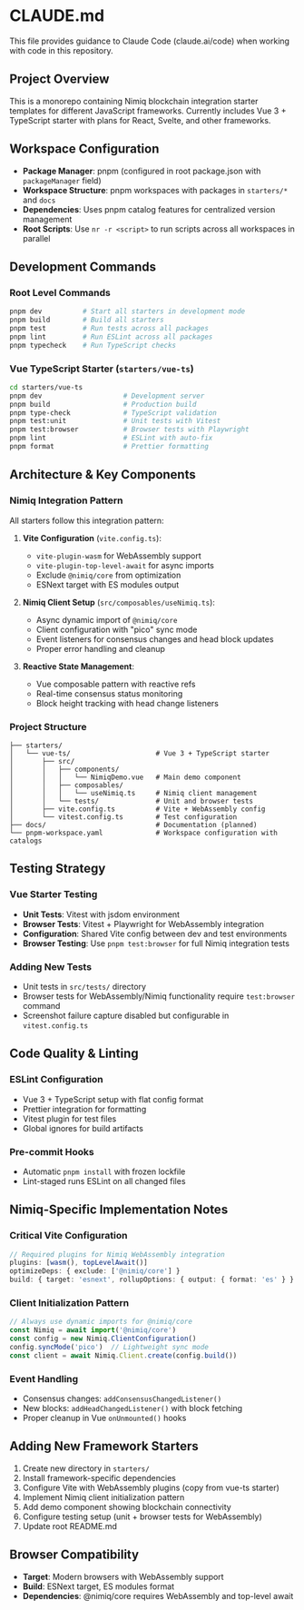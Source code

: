 # CLAUDE.md

This file provides guidance to Claude Code (claude.ai/code) when working with code in this repository.

## Project Overview

This is a monorepo containing Nimiq blockchain integration starter templates for different JavaScript frameworks. Currently includes Vue 3 + TypeScript starter with plans for React, Svelte, and other frameworks.

## Workspace Configuration

- **Package Manager**: pnpm (configured in root package.json with `packageManager` field)
- **Workspace Structure**: pnpm workspaces with packages in `starters/*` and `docs`
- **Dependencies**: Uses pnpm catalog features for centralized version management
- **Root Scripts**: Use `nr -r <script>` to run scripts across all workspaces in parallel

## Development Commands

### Root Level Commands
```bash
pnpm dev          # Start all starters in development mode
pnpm build        # Build all starters
pnpm test         # Run tests across all packages
pnpm lint         # Run ESLint across all packages
pnpm typecheck    # Run TypeScript checks
```

### Vue TypeScript Starter (`starters/vue-ts`)
```bash
cd starters/vue-ts
pnpm dev                    # Development server
pnpm build                  # Production build
pnpm type-check             # TypeScript validation
pnpm test:unit              # Unit tests with Vitest
pnpm test:browser           # Browser tests with Playwright
pnpm lint                   # ESLint with auto-fix
pnpm format                 # Prettier formatting
```

## Architecture & Key Components

### Nimiq Integration Pattern

All starters follow this integration pattern:

1. **Vite Configuration** (`vite.config.ts`):
   - `vite-plugin-wasm` for WebAssembly support
   - `vite-plugin-top-level-await` for async imports
   - Exclude `@nimiq/core` from optimization
   - ESNext target with ES modules output

2. **Nimiq Client Setup** (`src/composables/useNimiq.ts`):
   - Async dynamic import of `@nimiq/core`
   - Client configuration with "pico" sync mode
   - Event listeners for consensus changes and head block updates
   - Proper error handling and cleanup

3. **Reactive State Management**:
   - Vue composable pattern with reactive refs
   - Real-time consensus status monitoring
   - Block height tracking with head change listeners

### Project Structure

```
├── starters/
│   └── vue-ts/                     # Vue 3 + TypeScript starter
│       ├── src/
│       │   ├── components/
│       │   │   └── NimiqDemo.vue   # Main demo component
│       │   ├── composables/
│       │   │   └── useNimiq.ts     # Nimiq client management
│       │   └── tests/              # Unit and browser tests
│       ├── vite.config.ts          # Vite + WebAssembly config
│       └── vitest.config.ts        # Test configuration
├── docs/                           # Documentation (planned)
└── pnpm-workspace.yaml             # Workspace configuration with catalogs
```

## Testing Strategy

### Vue Starter Testing
- **Unit Tests**: Vitest with jsdom environment
- **Browser Tests**: Vitest + Playwright for WebAssembly integration
- **Configuration**: Shared Vite config between dev and test environments
- **Browser Testing**: Use `pnpm test:browser` for full Nimiq integration tests

### Adding New Tests
- Unit tests in `src/tests/` directory
- Browser tests for WebAssembly/Nimiq functionality require `test:browser` command
- Screenshot failure capture disabled but configurable in `vitest.config.ts`

## Code Quality & Linting

### ESLint Configuration
- Vue 3 + TypeScript setup with flat config format
- Prettier integration for formatting
- Vitest plugin for test files
- Global ignores for build artifacts

### Pre-commit Hooks
- Automatic `pnpm install` with frozen lockfile
- Lint-staged runs ESLint on all changed files

## Nimiq-Specific Implementation Notes

### Critical Vite Configuration
```typescript
// Required plugins for Nimiq WebAssembly integration
plugins: [wasm(), topLevelAwait()]
optimizeDeps: { exclude: ['@nimiq/core'] }
build: { target: 'esnext', rollupOptions: { output: { format: 'es' } } }
```

### Client Initialization Pattern
```typescript
// Always use dynamic imports for @nimiq/core
const Nimiq = await import('@nimiq/core')
const config = new Nimiq.ClientConfiguration()
config.syncMode('pico')  // Lightweight sync mode
const client = await Nimiq.Client.create(config.build())
```

### Event Handling
- Consensus changes: `addConsensusChangedListener()`
- New blocks: `addHeadChangedListener()` with block fetching
- Proper cleanup in Vue `onUnmounted()` hooks

## Adding New Framework Starters

1. Create new directory in `starters/`
2. Install framework-specific dependencies
3. Configure Vite with WebAssembly plugins (copy from vue-ts starter)
4. Implement Nimiq client initialization pattern
5. Add demo component showing blockchain connectivity
6. Configure testing setup (unit + browser tests for WebAssembly)
7. Update root README.md

## Browser Compatibility

- **Target**: Modern browsers with WebAssembly support
- **Build**: ESNext target, ES modules format
- **Dependencies**: @nimiq/core requires WebAssembly and top-level await